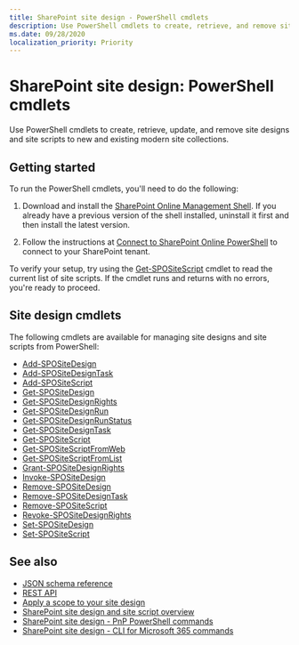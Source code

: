 ```yaml
---
title: SharePoint site design - PowerShell cmdlets
description: Use PowerShell cmdlets to create, retrieve, and remove site designs and site scripts.
ms.date: 09/28/2020
localization_priority: Priority
---
```


# SharePoint site design: PowerShell cmdlets

Use PowerShell cmdlets to create, retrieve, update, and remove site designs and site scripts to new and existing modern site collections.

## Getting started

To run the PowerShell cmdlets, you'll need to do the following:

1. Download and install the [SharePoint Online Management Shell](https://www.microsoft.com/download/details.aspx?id=35588). If you already have a previous version of the shell installed, uninstall it first and then install the latest version.

2. Follow the instructions at [Connect to SharePoint Online PowerShell](https://technet.microsoft.com/library/fp161372.aspx) to connect to your SharePoint tenant.

To verify your setup, try using the [Get-SPOSiteScript](https://docs.microsoft.com/powershell/module/sharepoint-online/Get-SPOSiteScript?view=sharepoint-ps) cmdlet to read the current list of site scripts. If the cmdlet runs and returns with no errors, you're ready to proceed.

## Site design cmdlets

The following cmdlets are available for managing site designs and site scripts from PowerShell:

- [Add-SPOSiteDesign](https://docs.microsoft.com/powershell/module/sharepoint-online/Add-SPOSiteDesign?view=sharepoint-ps)
- [Add-SPOSiteDesignTask](https://docs.microsoft.com/powershell/module/sharepoint-online/Add-SPOSiteDesignTask?view=sharepoint-ps)
- [Add-SPOSiteScript](https://docs.microsoft.com/powershell/module/sharepoint-online/Add-SPOSiteScript?view=sharepoint-ps)
- [Get-SPOSiteDesign](https://docs.microsoft.com/powershell/module/sharepoint-online/Get-SPOSiteDesign?view=sharepoint-ps)
- [Get-SPOSiteDesignRights](https://docs.microsoft.com/powershell/module/sharepoint-online/Get-SPOSiteDesignRights?view=sharepoint-ps)
- [Get-SPOSiteDesignRun](https://docs.microsoft.com/powershell/module/sharepoint-online/Get-SPOSiteDesignRun?view=sharepoint-ps)
- [Get-SPOSiteDesignRunStatus](https://docs.microsoft.com/powershell/module/sharepoint-online/Get-SPOSiteDesignRunStatus?view=sharepoint-ps)
- [Get-SPOSiteDesignTask](https://docs.microsoft.com/powershell/module/sharepoint-online/Get-SPOSiteDesignTask?view=sharepoint-ps)
- [Get-SPOSiteScript](https://docs.microsoft.com/powershell/module/sharepoint-online/Get-SPOSiteScript?view=sharepoint-ps)
- [Get-SPOSiteScriptFromWeb](https://docs.microsoft.com/powershell/module/sharepoint-online/Get-SPOSiteScriptFromWeb?view=sharepoint-ps)
- [Get-SPOSiteScriptFromList](https://docs.microsoft.com/powershell/module/sharepoint-online/Get-SPOSiteScriptFromList?view=sharepoint-ps)
- [Grant-SPOSiteDesignRights](https://docs.microsoft.com/powershell/module/sharepoint-online/Grant-SPOSiteDesignRights?view=sharepoint-ps)
- [Invoke-SPOSiteDesign](https://docs.microsoft.com/powershell/module/sharepoint-online/Invoke-SPOSiteDesign?view=sharepoint-ps)
- [Remove-SPOSiteDesign](https://docs.microsoft.com/powershell/module/sharepoint-online/Remove-SPOSiteDesign?view=sharepoint-ps)
- [Remove-SPOSiteDesignTask](https://docs.microsoft.com/powershell/module/sharepoint-online/Remove-SPOSiteDesignTask?view=sharepoint-ps)
- [Remove-SPOSiteScript](https://docs.microsoft.com/powershell/module/sharepoint-online/Remove-SPOSiteScript?view=sharepoint-ps)
- [Revoke-SPOSiteDesignRights](https://docs.microsoft.com/powershell/module/sharepoint-online/Revoke-SPOSiteDesignRights?view=sharepoint-ps)
- [Set-SPOSiteDesign](https://docs.microsoft.com/powershell/module/sharepoint-online/Set-SPOSiteDesign?view=sharepoint-ps)
- [Set-SPOSiteScript](https://docs.microsoft.com/powershell/module/sharepoint-online/Set-SPOSiteScript?view=sharepoint-ps)

## See also

- [JSON schema reference](site-design-json-schema.md)
- [REST API](site-design-rest-api.md)
- [Apply a scope to your site design](site-design-scoping.md)
- [SharePoint site design and site script overview](site-design-overview.md)
- [SharePoint site design - PnP PowerShell commands](site-design-pnppowershell.md)
- [SharePoint site design - CLI for Microsoft 365 commands](site-design-o365cli.md)
